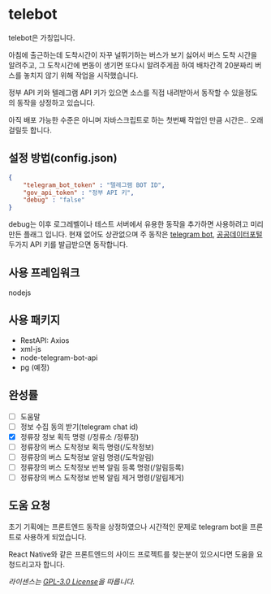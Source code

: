 # telebot

telebot은 가칭입니다.

아침에 출근하는데 도착시간이 자꾸 널뛰기하는 버스가 보기 싫어서 버스 도착 시간을 알려주고, 그 도착시간에 변동이 생기면 또다시 알려주게끔 하여 배차간격 20분짜리 버스를 놓치지 않기 위해 작업을 시작했습니다.

정부 API 키와 텔레그램 API 키가 있으면 소스를 직접 내려받아서 동작할 수 있을정도의 동작을 상정하고 있습니다.

아직 배포 가능한 수준은 아니며 자바스크립트로 하는 첫번째 작업인 만큼 시간은.. 오래걸릴듯 합니다.

## 설정 방법(config.json)

```json
{
    "telegram_bot_token" : "텔레그램 BOT ID",
    "gov_api_token" : "정부 API 키",
    "debug" : "false"
}

```

debug는 이후 로그레벨이나 테스트 서버에서 유용한 동작을 추가하면 사용하려고 미리 만든 플래그 입니다. 현재 없어도 상관없으며 주 동작은 [telegram bot](https://core.telegram.org/bots/api), [공공데이터포털](https://www.data.go.kr/) 두가지 API 키를 발급받으면 동작합니다.

## 사용 프레임워크

nodejs

## 사용 패키지

- RestAPI: Axios
- xml-js
- node-telegram-bot-api
- pg (예정)

## 완성률

- [ ] 도움말
- [ ] 정보 수집 동의 받기(telegram chat id)
- [x] 정류장 정보 획득 명령 (/정류소 /정류장)
- [ ] 정류장의 버스 도착정보 획득 명령(/도착정보)
- [ ] 정류장의 버스 도착정보 알림 명령(/도착알림)
- [ ] 정류장의 버스 도착정보 반복 알림 등록 명령(/알림등록)
- [ ] 정류장의 버스 도착정보 반복 알림 제거 명령(/알림제거)

## 도움 요청

초기 기획에는 프론트엔드 동작을 상정하였으나 시간적인 문제로 telegram bot을 프론트로 사용하게 되었습니다.

React Native와 같은 프론트엔드의 사이드 프로젝트를 찾는분이 있으시다면 도움을 요청드리고자 합니다.



*라이센스는 [GPL-3.0 License](https://github.com/BearMett/telebot/blob/main/LICENSE)을 따릅니다.*
